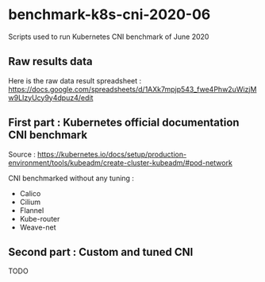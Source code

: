 # benchmark-k8s-cni-2020-06

Scripts used to run Kubernetes CNI benchmark of June 2020

## Raw results data

Here is the raw data result spreadsheet : https://docs.google.com/spreadsheets/d/1AXk7mpjp543_fwe4Phw2uWizjMw9LIzyUcy9y4dpuz4/edit

## First part : Kubernetes official documentation CNI benchmark

Source : https://kubernetes.io/docs/setup/production-environment/tools/kubeadm/create-cluster-kubeadm/#pod-network

CNI benchmarked without any tuning :
- Calico
- Cilium
- Flannel
- Kube-router
- Weave-net

## Second part : Custom and tuned CNI

TODO
